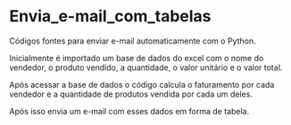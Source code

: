 # Envia_e-mail_com_tabelas
Códigos fontes para enviar e-mail automaticamente com o Python.

Inicialmente é importado um base de dados do excel com o nome do vendedor, o produto vendido, a quantidade, o valor unitário e o valor total.

Após acessar a base de dados o código calcula o faturamento por cada vendedor e a quantidade de produtos vendida por cada um deles. 

Após isso envia um e-mail com esses dados em forma de tabela.
